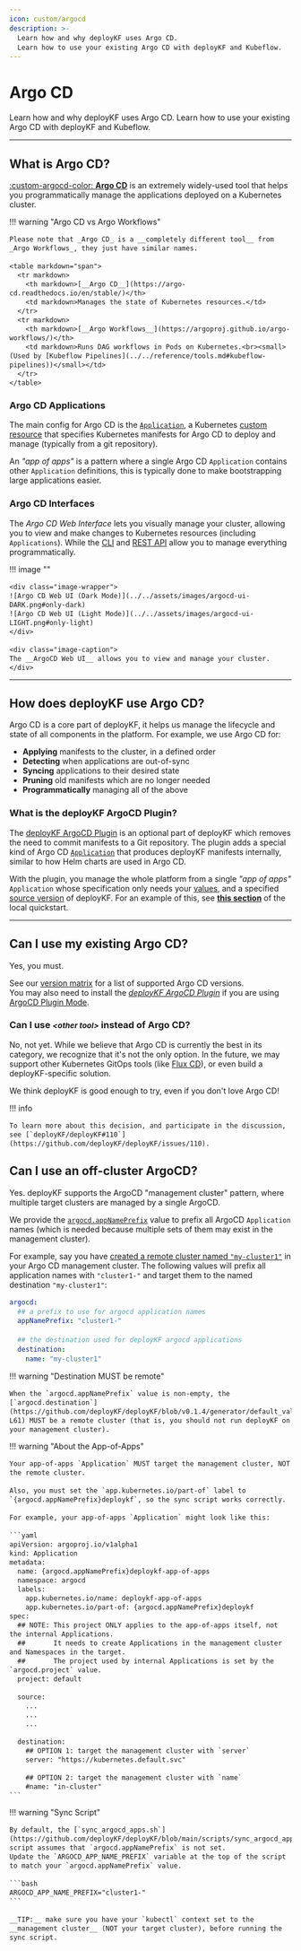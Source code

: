 ```yaml
---
icon: custom/argocd
description: >-
  Learn how and why deployKF uses Argo CD.
  Learn how to use your existing Argo CD with deployKF and Kubeflow.
---
```


# Argo CD

Learn how and why deployKF uses Argo CD.
Learn how to use your existing Argo CD with deployKF and Kubeflow.

---

## __What is Argo CD?__

[:custom-argocd-color: __Argo CD__](https://argo-cd.readthedocs.io/en/stable/) is an extremely widely-used tool that helps you programmatically manage the applications deployed on a Kubernetes cluster.

!!! warning "Argo CD vs Argo Workflows"

    Please note that _Argo CD_ is a __completely different tool__ from _Argo Workflows_, they just have similar names.
    
    <table markdown="span">
      <tr markdown>
        <th markdown>[__Argo CD__](https://argo-cd.readthedocs.io/en/stable/)</th>
        <td markdown>Manages the state of Kubernetes resources.</td>
      </tr>
      <tr markdown>
        <th markdown>[__Argo Workflows__](https://argoproj.github.io/argo-workflows/)</th>
        <td markdown>Runs DAG workflows in Pods on Kubernetes.<br><small>(Used by [Kubeflow Pipelines](../../reference/tools.md#kubeflow-pipelines))</small></td>
      </tr>
    </table>

### Argo CD Applications

The main config for Argo CD is the [`Application`](https://argo-cd.readthedocs.io/en/stable/user-guide/application-specification/), a Kubernetes [custom resource](https://kubernetes.io/docs/concepts/extend-kubernetes/api-extension/custom-resources/) that specifies Kubernetes manifests for Argo CD to deploy and manage (typically from a git repository).

An _"app of apps"_ is a pattern where a single Argo CD `Application` contains other `Application` definitions, this is typically done to make bootstrapping large applications easier.

### Argo CD Interfaces

The _Argo CD Web Interface_ lets you visually manage your cluster, allowing you to view and make changes to Kubernetes resources (including `Applications`).
While the [CLI](https://argo-cd.readthedocs.io/en/stable/user-guide/commands/argocd/) and [REST API](https://cd.apps.argoproj.io/swagger-ui) allow you to manage everything programmatically.

!!! image ""

    <div class="image-wrapper">
    ![Argo CD Web UI (Dark Mode)](../../assets/images/argocd-ui-DARK.png#only-dark)
    ![Argo CD Web UI (Light Mode)](../../assets/images/argocd-ui-LIGHT.png#only-light)
    </div>

    <div class="image-caption">
    The __ArgoCD Web UI__ allows you to view and manage your cluster.
    </div>

---

## __How does deployKF use Argo CD?__

Argo CD is a core part of deployKF, it helps us manage the lifecycle and state of all components in the platform.
For example, we use Argo CD for:

- __Applying__ manifests to the cluster, in a defined order
- __Detecting__ when applications are out-of-sync
- __Syncing__ applications to their desired state
- __Pruning__ old manifests which are no longer needed
- __Programmatically__ managing all of the above

### __What is the deployKF ArgoCD Plugin?__

The [deployKF ArgoCD Plugin](https://github.com/deployKF/deployKF/tree/main/argocd-plugin) is an optional part of deployKF which removes the need to commit manifests to a Git repository.
The plugin adds a special kind of Argo CD [`Application`](#argo-cd-applications) that produces deployKF manifests internally, similar to how Helm charts are used in Argo CD. 

With the plugin, you manage the whole platform from a single _"app of apps"_ `Application` whose specification only needs your [values](../values.md), and a specified [source version](../getting-started.md#deploykf-versions) of deployKF.
For an example of this, see [__this section__](../local-quickstart.md#create-an-app-of-apps) of the local quickstart.

---

## __Can I use my existing Argo CD?__

Yes, you must.

See our [version matrix](../../releases/version-matrix.md#deploykf-dependencies) for a list of supported Argo CD versions.
<br>
You may also need to install the [_deployKF ArgoCD Plugin_](#what-is-the-deploykf-argocd-plugin) if you are using [ArgoCD Plugin Mode](../modes.md).

### __Can I use <small>_&lt;other tool&gt;_</small> instead of Argo CD?__
    
No, not yet.
While we believe that Argo CD is currently the best in its category, we recognize that it's not the only option.
In the future, we may support other Kubernetes GitOps tools (like [Flux CD](https://fluxcd.io/)), or even build a deployKF-specific solution.

We think deployKF is good enough to try, even if you don't love Argo CD!

!!! info

    To learn more about this decision, and participate in the discussion, see [`deployKF/deployKF#110`](https://github.com/deployKF/deployKF/issues/110).

## __Can I use an off-cluster ArgoCD?__

Yes.
deployKF supports the ArgoCD "management cluster" pattern, where multiple target clusters are managed by a single ArgoCD.

We provide the [`argocd.appNamePrefix`](https://github.com/deployKF/deployKF/blob/v0.1.4/generator/default_values.yaml#L8-L13) value to prefix all ArgoCD `Application` names (which is needed because multiple sets of them may exist in the management cluster).

For example, say you have [created a remote cluster named `"my-cluster1"`](https://argo-cd.readthedocs.io/en/stable/operator-manual/declarative-setup/#clusters) in your Argo CD management cluster.
The following values will prefix all application names with `"cluster1-"` and target them to the named destination `"my-cluster1"`:

```yaml
argocd:
  ## a prefix to use for argocd application names
  appNamePrefix: "cluster1-"

  ## the destination used for deployKF argocd applications
  destination:
    name: "my-cluster1"
```

!!! warning "Destination MUST be remote"

    When the `argocd.appNamePrefix` value is non-empty, the [`argocd.destination`](https://github.com/deployKF/deployKF/blob/v0.1.4/generator/default_values.yaml#L56-L61) MUST be a remote cluster (that is, you should not run deployKF on your management cluster).

!!! warning "About the App-of-Apps"

    Your app-of-apps `Application` MUST target the management cluster, NOT the remote cluster.

    Also, you must set the `app.kubernetes.io/part-of` label to `{argocd.appNamePrefix}deploykf`, so the sync script works correctly.

    For example, your app-of-apps `Application` might look like this:

    ```yaml
    apiVersion: argoproj.io/v1alpha1
    kind: Application
    metadata:
      name: {argocd.appNamePrefix}deploykf-app-of-apps
      namespace: argocd
      labels:
        app.kubernetes.io/name: deploykf-app-of-apps
        app.kubernetes.io/part-of: {argocd.appNamePrefix}deploykf
    spec:
      ## NOTE: This project ONLY applies to the app-of-apps itself, not the internal Applications.
      ##       It needs to create Applications in the management cluster and Namespaces in the target.
      ##       The project used by internal Applications is set by the `argocd.project` value.
      project: default

      source:
        ...
        ...
        ...

      destination:
        ## OPTION 1: target the management cluster with `server`
        server: "https://kubernetes.default.svc"

        ## OPTION 2: target the management cluster with `name`
        #name: "in-cluster"
    ```

!!! warning "Sync Script"

    By default, the [`sync_argocd_apps.sh`](https://github.com/deployKF/deployKF/blob/main/scripts/sync_argocd_apps.sh) script assumes that `argocd.appNamePrefix` is not set.
    Update the `ARGOCD_APP_NAME_PREFIX` variable at the top of the script to match your `argocd.appNamePrefix` value.

    ```bash
    ARGOCD_APP_NAME_PREFIX="cluster1-"
    ```

    __TIP:__ make sure you have your `kubectl` context set to the __management cluster__ (NOT your target cluster), before running the sync script.
